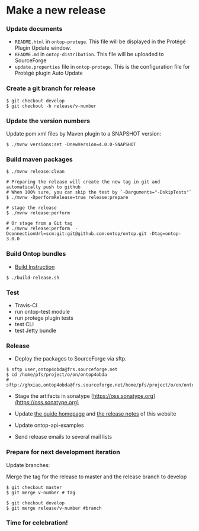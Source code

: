 # Make a new release

### Update documents

- `README.html` in `ontop-protege`. This file will be displayed in the Protégé Plugin Update window.
- `README.md` in `ontop-distribution`. This file will be uploaded to SourceForge
- `update.properties` file in `ontop-protege`. This is the configuration file for Protégé plugin Auto Update

###  Create a git branch for release

```console
$ git checkout develop
$ git checkout -b release/v-number
```
### Update the version numbers

Update pom.xml files by Maven plugin to a SNAPSHOT version:


```console
$ ./mvnw versions:set -DnewVersion=4.0.0-SNAPSHOT 
```


### Build maven packages

```
$ ./mvnw release:clean

# Preparing the release will create the new tag in git and automatically push to github
# When 100% sure, you can skip the test by `-Darguments="-DskipTests"`
$ ./mvnw -DperformRelease=true release:prepare

# stage the release
$ ./mvnw release:perform 

# Or stage from a Git tag
# ./mvnw release:perform  -DconnectionUrl=scm:git:git@github.com:ontop/ontop.git -Dtag=ontop-3.0.0
```

### Build Ontop bundles

* [Build Instruction](/dev/build)

```console
$ ./build-release.sh 
```

### Test
* Travis-CI
* run ontop-test module
* run protege plugin tests
* test CLI
* test Jetty bundle

### Release

* Deploy the packages to SourceForge via sftp.

```console
$ sftp user,ontop4obda@frs.sourceforge.net
$ cd /home/pfs/project/o/on/ontop4obda
# sftp://ghxiao,ontop4obda@frs.sourceforge.net/home/pfs/project/o/on/ontop4obda
``` 

* Stage the artifacts in sonatype [https://oss.sonatype.org](https://oss.sonatype.org)

* Update [the guide homepage](/guide) and [the release notes](/guide/releases) of this website

* Update ontop-api-examples

* Send release emails to several mail lists

### Prepare for next development iteration

Update branches:

Merge the tag for the release to master and the release branch to develop

```console
$ git checkout master
$ git merge v-number # tag

$ git checkout develop
$ git merge release/v-number #branch 
```

### Time for celebration!
